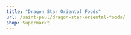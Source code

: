 ```yaml
---
title: "Dragon Star Oriental Foods"
url: /saint-paul/dragon-star-oriental-foods/
shop: Supermarkt
---
```

